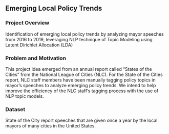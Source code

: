 ## Emerging Local Policy Trends

### Project Overview
Identification of emerging local policy trends by analyzing mayor speeches from 2016 to 2019, leveraging NLP technique of Topic Modeling using Latent Dirichlet Allocation (LDA) 

### Problem and  Motivation
This project idea emerged from an annual report called “States of the Cities” from the National League of Cities (NLC). For the State of the Cities report, NLC staff members have been manually tagging policy topics in mayor’s speeches to analyze emerging policy trends. We intend to help improve the efficiency of the NLC staff’s tagging process with the use of NLP topic models.

### Dataset
State of the City report speeches that are given once a year by the local mayors of many cities in the United States.

